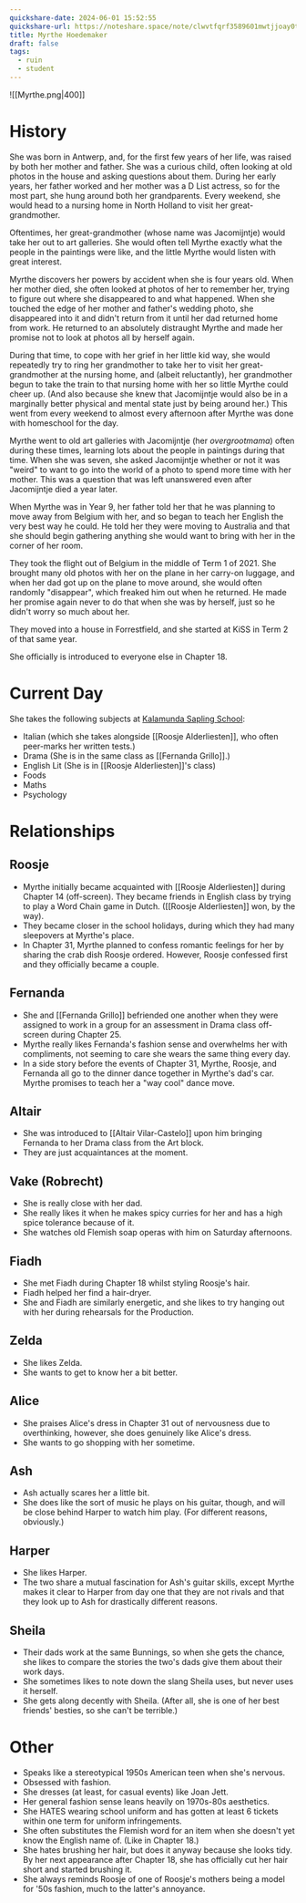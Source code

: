 ```yaml
---
quickshare-date: 2024-06-01 15:52:55
quickshare-url: https://noteshare.space/note/clwvtfqrf3589601mwtjjoay0t#iNw2U71fbmuUKC6xoid7gkwa4OrQBQaYvFKsxZc2xkM
title: Myrthe Hoedemaker
draft: false
tags:
  - ruin
  - student
---
```

![[Myrthe.png|400]]
 
# History
She was born in Antwerp, and, for the first few years of her life, was raised by both her mother and father. She was a curious child, often looking at old photos in the house and asking questions about them. During her early years, her father worked and her mother was a D List actress, so for the most part, she hung around both her grandparents. Every weekend, she would head to a nursing home in North Holland to visit her great-grandmother.

Oftentimes, her great-grandmother (whose name was Jacomijntje) would take her out to art galleries. She would often tell Myrthe exactly what the people in the paintings were like, and the little Myrthe would listen with great interest. 

Myrthe discovers her powers by accident when she is four years old. When her mother died, she often looked at photos of her to remember her, trying to figure out where she disappeared to and what happened. When she touched the edge of her mother and father's wedding photo, she disappeared into it and didn't return from it until her dad returned home from work. He returned to an absolutely distraught Myrthe and made her promise not to look at photos all by herself again.

During that time, to cope with her grief in her little kid way, she would repeatedly try to ring her grandmother to take her to visit her great-grandmother at the nursing home, and (albeit reluctantly), her grandmother begun to take the train to that nursing home with her so little Myrthe could cheer up. (And also because she knew that Jacomijntje would also be in a marginally better physical and mental state just by being around her.) This went from every weekend to almost every afternoon after Myrthe was done with homeschool for the day.

Myrthe went to old art galleries with Jacomijntje (her *overgrootmama*) often during these times, learning lots about the people in paintings during that time. When she was seven, she asked Jacomijntje whether or not it was "weird" to want to go into the world of a photo to spend more time with her mother. This was a question that was left unanswered even after Jacomijntje died a year later.

When Myrthe was in Year 9, her father told her that he was planning to move away from Belgium with her, and so began to teach her English the very best way he could. He told her they were moving to Australia and that she should begin gathering anything she would want to bring with her in the corner of her room.

They took the flight out of Belgium in the middle of Term 1 of 2021. She brought many old photos with her on the plane in her carry-on luggage, and when her dad got up on the plane to move around, she would often randomly "disappear", which freaked him out when he returned. He made her promise again never to do that when she was by herself, just so he didn't worry so much about her.

They moved into a house in Forrestfield, and she started at KiSS in Term 2 of that same year.

She officially is introduced to everyone else in Chapter 18.

# Current Day
 She takes the following subjects at [Kalamunda Sapling School](<Kalamunda Sapling School>):
 - Italian (which she takes alongside [[Roosje Alderliesten]], who often peer-marks her written tests.)
 - Drama (She is in the same class as [[Fernanda Grillo]].)
 - English Lit (She is in [[Roosje Alderliesten]]'s class)
 - Foods
 - Maths
 - Psychology

# Relationships
## Roosje
- Myrthe initially became acquainted with [[Roosje Alderliesten]] during Chapter 14 (off-screen). They became friends in English class by trying to play a Word Chain game in Dutch. ([[Roosje Alderliesten]] won, by the way).
- They became closer in the school holidays, during which they had many sleepovers at Myrthe's place.
- In Chapter 31, Myrthe planned to confess romantic feelings for her by sharing the crab dish Roosje ordered. However, Roosje confessed first and they officially became a couple.

## Fernanda
- She and [[Fernanda Grillo]] befriended one another when they were assigned to work in a group for an assessment in Drama class off-screen during Chapter 25.
- Myrthe really likes Fernanda's fashion sense and overwhelms her with compliments, not seeming to care she wears the same thing every day.
- In a side story before the events of Chapter 31, Myrthe, Roosje, and Fernanda all go to the dinner dance together in Myrthe's dad's car. Myrthe promises to teach her a "way cool" dance move.

## Altair
- She was introduced to [[Altair Vilar-Castelo]] upon him bringing Fernanda to her Drama class from the Art block.
- They are just acquaintances at the moment.

## Vake (Robrecht)
- She is really close with her dad.
- She really likes it when he makes spicy curries for her and has a high spice tolerance because of it.
- She watches old Flemish soap operas with him on Saturday afternoons.

## Fiadh
- She met Fiadh during Chapter 18 whilst styling Roosje's hair.
- Fiadh helped her find a hair-dryer.
- She and Fiadh are similarly energetic, and she likes to try hanging out with her during rehearsals for the Production.

## Zelda
- She likes Zelda.
- She wants to get to know her a bit better.

## Alice
- She praises Alice's dress in Chapter 31 out of nervousness due to overthinking, however, she does genuinely like Alice's dress.
- She wants to go shopping with her sometime.

## Ash
- Ash actually scares her a little bit.
- She does like the sort of music he plays on his guitar, though, and will be close behind Harper to watch him play. (For different reasons, obviously.)

## Harper
- She likes Harper.
- The two share a mutual fascination for Ash's guitar skills, except Myrthe makes it clear to Harper from day one that they are not rivals and that they look up to Ash for drastically different reasons.

## Sheila
- Their dads work at the same Bunnings, so when she gets the chance, she likes to compare the stories the two's dads give them about their work days.
- She sometimes likes to note down the slang Sheila uses, but never uses it herself.
- She gets along decently with Sheila. (After all, she is one of her best friends' besties, so she can't be terrible.)

# Other
-  Speaks like a stereotypical 1950s American teen when she's nervous.
- Obsessed with fashion.
- She dresses (at least, for casual events) like Joan Jett.
- Her general fashion sense leans heavily on 1970s-80s aesthetics.
- She HATES wearing school uniform and has gotten at least 6 tickets within one term for uniform infringements.
- She often substitutes the Flemish word for an item when she doesn't yet know the English name of. (Like in Chapter 18.)
- She hates brushing her hair, but does it anyway because she looks tidy. By her next appearance after Chapter 18, she has officially cut her hair short and started brushing it.
- She always reminds Roosje of one of Roosje's mothers being a model for '50s fashion, much to the latter's annoyance.